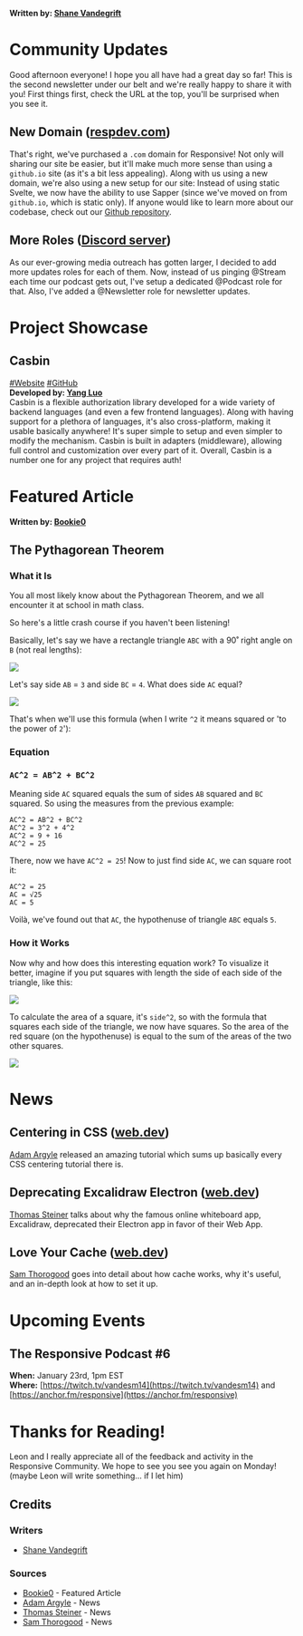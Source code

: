 **Written by: [Shane Vandegrift](https://twitter.com/vandesm14)**
# Community Updates
Good afternoon everyone! I hope you all have had a great day so far! This is the second newsletter under our belt and we're really happy to share it with you! First things first, check the URL at the top, you'll be surprised when you see it.

## New Domain ([respdev.com](https://respdev.com))
That's right, we've purchased a `.com` domain for Responsive! Not only will sharing our site be easier, but it'll make much more sense than using a `github.io` site (as it's a bit less appealing). Along with us using a new domain, we're also using a new setup for our site: Instead of using static Svelte, we now have the ability to use Sapper (since we've moved on from `github.io`, which is static only). If anyone would like to learn more about our codebase, check out our [Github repository](https://github.com/ResponsiveDev/main-site).

## More Roles ([Discord server](https://discord.gg/semsxbP))
As our ever-growing media outreach has gotten larger, I decided to add more updates roles for each of them. Now, instead of us pinging @Stream each time our podcast gets out, I've setup a dedicated @Podcast role for that. Also, I've added a @Newsletter role for newsletter updates.

# Project Showcase
## Casbin
[#Website](https://casbin.org/) [#GitHub](https://github.com/casbin/casbin)<br>
**Developed by: [Yang Luo](https://twitter.com/hsluoyz)**<br>
Casbin is a flexible authorization library developed for a wide variety of backend languages (and even a few frontend languages). Along with having support for a plethora of languages, it's also cross-platform, making it usable basically anywhere! It's super simple to setup and even simpler to modify the mechanism. Casbin is built in adapters (middleware), allowing full control and customization over every part of it. Overall, Casbin is a number one for any project that requires auth!

# Featured Article
**Written by: [Bookie0](https://repl.it/@Bookie0)**<br>
## The Pythagorean Theorem

### What it Is

You all most likely know about the Pythagorean Theorem, and we all encounter it at school in math class.

So here's a little crash course if you haven't been listening!

Basically, let's say we have a rectangle triangle `ABC` with a 90˚ right angle on `B` (not real lengths):

[![](https://storage.googleapis.com/replit/images/1611184041910_d3dc0e2112ec0ae91727c45007d6af5f.png)](https://storage.googleapis.com/replit/images/1611184041910_d3dc0e2112ec0ae91727c45007d6af5f.png)

Let's say side `AB` = `3` and side `BC` = `4`. What does side `AC` equal?

[![](https://storage.googleapis.com/replit/images/1611184049720_0f048d2f395dd6b38a7139c50391776a.png)](https://storage.googleapis.com/replit/images/1611184049720_0f048d2f395dd6b38a7139c50391776a.png)

That's when we'll use this formula (when I write `^2` it means squared or 'to the power of `2`'):

### Equation

### `AC^2 = AB^2 + BC^2`

Meaning side `AC` squared equals the sum of sides `AB` squared and `BC` squared. So using the measures from the previous example:

```
AC^2 = AB^2 + BC^2
AC^2 = 3^2 + 4^2
AC^2 = 9 + 16
AC^2 = 25
```

There, now we have `AC^2 = 25`! Now to just find side `AC`, we can square root it:

```
AC^2 = 25
AC = √25
AC = 5
```

Voilà, we've found out that `AC`, the hypothenuse of triangle `ABC` equals `5`.

### How it Works

Now why and how does this interesting equation work? To visualize it better, imagine if you put squares with length the side of each side of the triangle, like this:

[![](https://storage.googleapis.com/replit/images/1611184069654_db9117bc9fc10fbc3a3d11dc29370437.png)](https://storage.googleapis.com/replit/images/1611184069654_db9117bc9fc10fbc3a3d11dc29370437.png)

To calculate the area of a square, it's `side^2`, so with the formula that squares each side of the triangle, we now have squares. So the area of the red square (on the hypothenuse) is equal to the sum of the areas of the two other squares.

[![](https://storage.googleapis.com/replit/images/1611184073983_b802dfcdb821ee09602e46621676cd2c.png)](https://storage.googleapis.com/replit/images/1611184073983_b802dfcdb821ee09602e46621676cd2c.png)
<!-- > Quote *([@User]())* -->

# News
## Centering in CSS ([web.dev](https://web.dev/centering-in-css/))
[Adam Argyle](https://twitter.com/argyleink) released an amazing tutorial which sums up basically every CSS centering tutorial there is.

## Deprecating Excalidraw Electron ([web.dev](https://web.dev/deprecating-excalidraw-electron/))
[Thomas Steiner](https://twitter.com/tomayac) talks about why the famous online whiteboard app, Excalidraw, deprecated their Electron app in favor of their Web App.

## Love Your Cache ([web.dev](https://web.dev/love-your-cache/))
[Sam Thorogood](https://twitter.com/samthor) goes into detail about how cache works, why it's useful, and an in-depth look at how to set it up.

# Upcoming Events
## The Responsive Podcast #6
**When:** January 23rd, 1pm EST<br>
**Where:** [https://twitch.tv/vandesm14](https://twitch.tv/vandesm14) and [https://anchor.fm/responsive](https://anchor.fm/responsive)<br>

# Thanks for Reading!
Leon and I really appreciate all of the feedback and activity in the Responsive Community. We hope to see you see you again on Monday!<br>
(maybe Leon will write something... if I let him)

## Credits
### Writers
+ [Shane Vandegrift](https://twitter.com/vandesm14)

### Sources
+ [Bookie0](https://repl.it/@Bookie0) - Featured Article
+ [Adam Argyle](https://twitter/argyleink) - News
+ [Thomas Steiner](https://twitter.com/tomayac) - News
+ [Sam Thorogood](https://twitter.com/samthor) - News